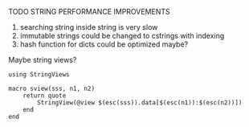 
TODO STRING PERFORMANCE IMPROVEMENTS
1. searching string inside string is very slow
2. immutable strings could be changed to cstrings with indexing
3. hash function for dicts could be optimized maybe?


Maybe string views?
```
using StringViews

macro sview(sss, n1, n2)
    return quote
        StringView(@view $(esc(sss)).data[$(esc(n1)):$(esc(n2))])
    end
end
```
